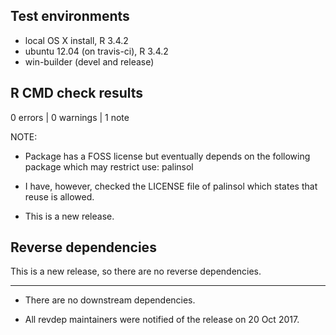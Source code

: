 ## Test environments
* local OS X install, R 3.4.2
* ubuntu 12.04 (on travis-ci), R 3.4.2
* win-builder (devel and release)

## R CMD check results

0 errors | 0 warnings | 1 note

NOTE:
* Package has a FOSS license but eventually depends on the following
package which may restrict use:
  palinsol

* I have, however, checked the LICENSE file of palinsol which states that reuse is allowed.

* This is a new release.

## Reverse dependencies

This is a new release, so there are no reverse dependencies.

---

* There are no downstream dependencies.

* All revdep maintainers were notified of the release on 20 Oct 2017.
